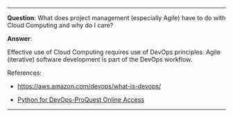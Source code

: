 ----

**Question**: What does project management (especially Agile) have to do with Cloud Computing and why do I care?

**Answer**: 

Effective use of Cloud Computing requires use of DevOps principles.  Agile (iterative) software development is part of the DevOps workflow.  

References:

* https://aws.amazon.com/devops/what-is-devops/

* [Python for DevOps-ProQuest Online Access](https://ebookcentral.proquest.com/lib/duke/detail.action?docID=5993982)
----
